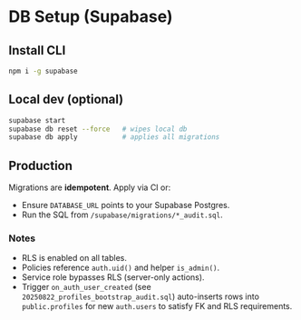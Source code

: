 # DB Setup (Supabase)

## Install CLI
```bash
npm i -g supabase
```

## Local dev (optional)

```bash
supabase start
supabase db reset --force   # wipes local db
supabase db apply           # applies all migrations
```

## Production

Migrations are **idempotent**. Apply via CI or:

* Ensure `DATABASE_URL` points to your Supabase Postgres.
* Run the SQL from `/supabase/migrations/*_audit.sql`.

### Notes

* RLS is enabled on all tables.
* Policies reference `auth.uid()` and helper `is_admin()`.
* Service role bypasses RLS (server-only actions).
* Trigger `on_auth_user_created` (see `20250822_profiles_bootstrap_audit.sql`) auto-inserts rows into `public.profiles` for new `auth.users` to satisfy FK and RLS requirements.

